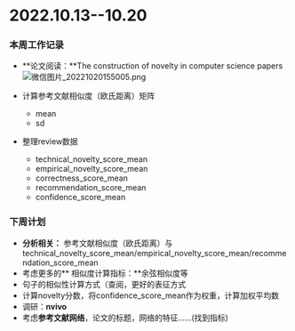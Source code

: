 # 2022.10.13--10.20

### 本周工作记录

* **论文阅读：**The construction of novelty in computer science papers 
![微信图片_20221020155005.png](https://s2.loli.net/2022/10/24/OnXFNvW6c45Q8GS.png)


* 计算参考文献相似度（欧氏距离）矩阵
    * mean
    * sd
* 整理review数据
    * technical_novelty_score_mean
    * empirical_novelty_score_mean
    * correctness_score_mean
    * recommendation_score_mean
    * confidence_score_mean  

### 下周计划

* **分析相关：** 参考文献相似度（欧氏距离）与technical_novelty_score_mean/empirical_novelty_score_mean/recommendation_score_mean
* 考虑更多的** 相似度计算指标：**余弦相似度等
* 句子的相似性计算方式（查阅，更好的表征方式
* 计算novelty分数，将confidence_score_mean作为权重，计算加权平均数
* 调研：**nvivo**
* 考虑**参考文献网络**，论文的标题，网络的特征......(找到指标)

